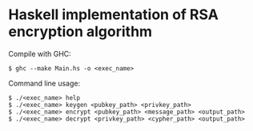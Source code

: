 Haskell implementation of RSA encryption algorithm
==================================================

Compile with GHC:

    $ ghc --make Main.hs -o <exec_name>

Command line usage:

    $ ./<exec_name> help
    $ ./<exec_name> keygen <pubkey_path> <privkey_path>
    $ ./<exec_name> encrypt <pubkey_path> <message_path> <output_path>
    $ ./<exec_name> decrypt <privkey_path> <cypher_path> <output_path>
